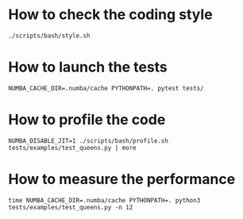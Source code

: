 # How to check the coding style
```
./scripts/bash/style.sh    
```

# How to launch the tests
```
NUMBA_CACHE_DIR=.numba/cache PYTHONPATH=. pytest tests/
```

# How to profile the code
```
NUMBA_DISABLE_JIT=1 ./scripts/bash/profile.sh tests/examples/test_queens.py | more
```

# How to measure the performance
```
time NUMBA_CACHE_DIR=.numba/cache PYTHONPATH=. python3 tests/examples/test_queens.py -n 12
```

